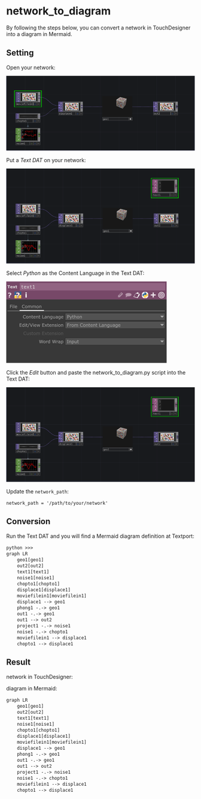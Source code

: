 # network_to_diagram
By following the steps below, you can convert a network in TouchDesigner into a diagram in Mermaid.

## Setting
Open your network:

![network](https://github.com/mozu-dev/td-scripts/blob/main/network_to_diagram/images/network.png)

Put a *Text DAT* on your network:

![put_a_text_dat](https://github.com/mozu-dev/td-scripts/blob/main/network_to_diagram/images/put_a_text_dat.png)

Select *Python* as the Content Language in the Text DAT:

![select_python](https://github.com/mozu-dev/td-scripts/blob/main/network_to_diagram/images/select_python.png)

Click the *Edit* button and paste the network_to_diagram.py script into the Text DAT:

![edit](https://github.com/mozu-dev/td-scripts/blob/main/network_to_diagram/images/put_a_text_dat.png)

Update the `network_path`:

```
network_path = '/path/to/your/network'
```

## Conversion
Run the Text DAT and you will find a Mermaid diagram definition at Textport:
```
python >>> 
graph LR
    geo1[geo1]
    out2[out2]
    text1[text1]
    noise1[noise1]
    chopto1[chopto1]
    displace1[displace1]
    moviefilein1[moviefilein1]
    displace1 --> geo1
    phong1 -.-> geo1
    out1 -.-> geo1
    out1 --> out2
    project1 -.-> noise1
    noise1 -.-> chopto1
    moviefilein1 --> displace1
    chopto1 --> displace1
```

## Result
network in TouchDesigner:


diagram in Mermaid:
```mermaid
graph LR
    geo1[geo1]
    out2[out2]
    text1[text1]
    noise1[noise1]
    chopto1[chopto1]
    displace1[displace1]
    moviefilein1[moviefilein1]
    displace1 --> geo1
    phong1 -.-> geo1
    out1 -.-> geo1
    out1 --> out2
    project1 -.-> noise1
    noise1 -.-> chopto1
    moviefilein1 --> displace1
    chopto1 --> displace1
```
